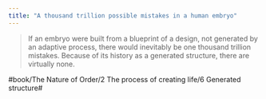```yaml
---
title: "A thousand trillion possible mistakes in a human embryo"
---
```


> If an embryo were built from a blueprint of a design, not generated by an adaptive process, there would inevitably be one thousand trillion mistakes. Because of its history as a generated structure, there are virtually none.  

#book/The Nature of Order/2 The process of creating life/6 Generated structure#